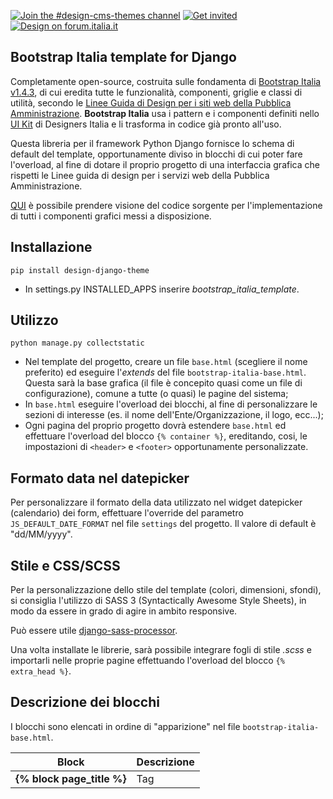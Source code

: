[![Join the #design-cms-themes channel](https://img.shields.io/badge/Slack%20channel-%23design--cms--themes-blue.svg?logo=slack)](https://developersitalia.slack.com/messages/C91K0K085)
[![Get invited](https://slack.developers.italia.it/badge.svg)](https://slack.developers.italia.it/)
[![Design on forum.italia.it](https://img.shields.io/badge/Forum-Design-blue.svg)](https://forum.italia.it/c/design/user-interface)

Bootstrap Italia template for Django
-----------------------------------------

Completamente open-source, costruita sulle fondamenta di [Bootstrap Italia v1.4.3](https://italia.github.io/bootstrap-italia/),
di cui eredita tutte le funzionalità, componenti, griglie e classi di utilità,
secondo le [Linee Guida di Design per i siti web della Pubblica Amministrazione](https://docs.italia.it/italia/designers-italia/design-linee-guida-docs/it/stabile/).
**Bootstrap Italia** usa i pattern e i componenti definiti nello [UI Kit](https://designers.italia.it/kit/ui-kit/)
di Designers Italia e li trasforma in codice già pronto all'uso.

Questa libreria per il framework Python Django fornisce lo schema di default
del template, opportunamente diviso in blocchi di cui poter fare l'overload,
al fine di dotare il proprio progetto di una interfaccia grafica che rispetti
le Linee guida di design per i servizi web della Pubblica Amministrazione.

[QUI](https://italia.github.io/bootstrap-italia/docs/come-iniziare/introduzione/)
è possibile prendere visione del codice sorgente per l'implementazione di tutti
i componenti grafici messi a disposizione.

Installazione
-------------

```
pip install design-django-theme
```
- In settings.py INSTALLED_APPS inserire *bootstrap_italia_template*.


Utilizzo
--------

```
python manage.py collectstatic
```

- Nel template del progetto, creare un file ```base.html``` (scegliere il nome
preferito) ed eseguire l'*extends* del file ```bootstrap-italia-base.html```. Questa
sarà la base grafica (il file è concepito quasi come un file di configurazione),
comune a tutte (o quasi) le pagine del sistema;
- In ```base.html``` eseguire l'overload dei blocchi, al fine di personalizzare
le sezioni di interesse (es. il nome dell'Ente/Organizzazione, il logo, ecc...);
- Ogni pagina del proprio progetto dovrà estendere ```base.html``` ed effettuare
l'overload del blocco ```{% container %}```, ereditando, cosi, le impostazioni
di ```<header>``` e  ```<footer>``` opportunamente personalizzate.

Formato data nel datepicker
---------------------------

Per personalizzare il formato della data utilizzato nel widget datepicker (calendario)
dei form, effettuare l'override del parametro ```JS_DEFAULT_DATE_FORMAT``` nel
file ```settings``` del progetto.
Il valore di default è "dd/MM/yyyy".

Stile e CSS/SCSS
----------------

Per la personalizzazione dello stile del template (colori, dimensioni, sfondi),
si consiglia l'utilizzo di SASS 3 (Syntactically Awesome Style Sheets), in modo
da essere in grado di agire in ambito responsive.

Può essere utile [django-sass-processor](https://pypi.org/project/django-sass-processor).

Una volta installate le librerie, sarà possibile integrare fogli di stile *.scss*
e importarli nelle proprie pagine effettuando l'overload del blocco ```{% extra_head %}```.


Descrizione dei blocchi
-----------------------

I blocchi sono elencati in ordine di "apparizione" nel file ```bootstrap-italia-base.html```.

| Block                                 | Descrizione           |
| --------------------------------------|---------------------|
| **{% block page_title %}**            | Tag <title> della pagina   |
| **{% block page_meta_description %}** | tag <meta-description> della pagina   |
| **{% block page_meta_keywords %}**    | tag <meta-keywords> della pagina   |
| **{% block page_meta_robots %}**    | tag <meta-robots> della pagina   |
| **{% block extra_head %}** | Extra CSS o Javascript   |
| **{% block header_wrapper %}** | Intero blocco Header   |
| **{% block header_slim_wrapper %}** | Striscia top in Header   |
| **{% block header_center_wrapper_columns %}** | Classe per definizione colonne in griglia in "it-header-center-wrapper"   |
| **{% block header_slim_top_left %}** | Striscia top left che avvolge header_slim_org_name  |
| **{% block header_slim_org_name %}** | Nome organizzazione in Header top   |
| **{% block header_slim_mobile_org_name %}** | Nome organizzazione in Header top (mobile)   |
| **{% block header_mobile_arrow %}** | Icona freccia sub-menu in Header top (mobile)   |
| **{% block header_mobile_slim_menu %}** | Sub-menu nome organizzazione (mobile)   |
| **{% block header_slim_right_zone %}** | Area di destra in Header top   |
| **{% block header_slim_sub_menu %}** | Sub-menu area di destra in Header top   |
| **{% block header_slim_buttons %}** | Button area di destra in Header top   |
| **{% block header_brand_wrapper %}** | Wrapper div del logo   |
| **{% block header_center_logo %}** | Header logo principale  |
| **{% block header_center_org_name %}** | Nome organizzazione principale in Header   |
| **{% block header_center_org_subname %}** | Descrizione organizzazione in Header   |
| **{% block header_center_right_zone %}** | Area di destra sezione principale Header  |
| **{% block header_center_social %}** | Area icone social in sezione principale Header   |
| **{% block header_center_search %}** | Area "Cerca" in sezione principale Header   |
| **{% block header_center_search_text %}** | Area di testo in "Cerca"  |
| **{% block header_center_search_word %}** | Testo "Cerca"   |
| **{% block header_center_search_icon %}** | Icona tasto "Cerca"   |
| **{% block main_menu %}** | Menu principale in Header  |
| **{% block menu_links %}** | Voci del menu principale |
| **{% block messages %}** | Messaggi di sistema   |
| **{% block centered_messages %}** | Messaggi di sistema, centrati, con margin e padding settati   |
| **{% block container %}** | Contenuto della pagina, senza padding e margin   |
| **{% block centered_container %}** | Contenuto della pagina, centrato, con margin e padding settati   |
| **{% block footer %}** | Area footer   |
| **{% block footer_top_section %}** | Striscia top in Footer   |
| **{% block footer_logo %}** | Logo Footer  |
| **{% block footer_org_text %}** | Area nome organizzazione in Footer   |
| **{% block footer_org_name %}** | Nome organizzazione in Footer   |
| **{% block footer_org_subname %}** | Descrizione organizzazione in Footer   |
| **{% block footer_menu_section %}** | Sezione menu centrali in Footer   |
| **{% block first_column %}** | Prima colonna in sezione centrale in Footer   |
| **{% block second_column %}** | Seconda colonna in sezione centrale in Footer   |
| **{% block third_column %}** | Terza colonna in sezione centrale in Footer   |
| **{% block fourth_column %}** | Quarta colonna in sezione centrale in Footer   |
| **{% block footer_contacts_section %}** | Sezione contatti in Footer   |
| **{% block footer_bottom %}** | Striscia bottom in Footer   |
| **{% block footer_bottom_content %}** | Contenuto striscia bottom in Footer   |
| **{% block bottom_scripts %}** | Javascripts   |
| **{% block extra_scripts %}** | Javascript aggiuntivi a fine pagina   |


Esempio di base.html
--------------------

```
<!-- Extends default Bootstrap Italia template -->
{% extends 'bootstrap-italia-base.html' %}

<!-- From app django-sass-processor -->
{% load sass_tags %}

{% load static %}

<!-- Page Title -->
{% block page_title %}
Università della Calabria
{% endblock page_title %}

<!-- My custom scss sheet -->
{% block extra_head %}
<link rel="stylesheet" href="{% sass_src 'css/unical-style.scss' %}" type="text/css" />
{% endblock extra_head %}

<!-- URL link top left -->
{% block header_slim_org_url %}
https://www.unical.it
{% endblock header_slim_org_url %}

<!-- Name top left -->
{% block header_slim_org_name %}
Università della Calabria
{% endblock header_slim_org_name %}

<!-- Mobile slim_org_name -->
{% block header_slim_mobile_org_name %}
Università della Calabria
{% endblock header_slim_mobile_org_name %}

<!-- Make empty areas -->
{% block header_mobile_arrow %}{% endblock header_mobile_arrow %}
{% block header_mobile_slim_menu %}{% endblock header_mobile_slim_menu %}

<!-- Logo in Header -->
{% block header_center_logo %}
<img class="icon" src="{% static 'images/logo.png' %}" />
{% endblock header_center_logo %}

<!-- Organization name in Header -->
{% block header_center_org_name %}
Università della Calabria
{% endblock header_center_org_name %}

<!-- Organization description in Header -->
{% block header_center_org_subname %}
Il Campus per eccellenza
{% endblock header_center_org_subname %}

<!-- Logo in Footer -->
{% block footer_logo %}
<img class="icon" src="{% static 'images/logo_white.png' %}" />
{% endblock footer_logo %}

<!-- Organization name in Footer -->
{% block footer_org_name %}
Università della Calabria
{% endblock footer_org_name %}

<!-- Organization name in Footer -->
{% block footer_org_subname %}
Il Campus per eccellenza
{% endblock footer_org_subname %}
```

Widget per i form fields di Django
-----------------------------------

Definiti i [Django widgets](https://docs.djangoproject.com/en/2.2/ref/forms/widgets/)
per l'adeguamento grafico dei form alle linee guida di **Boostrap Italia**.

![Radio Box](data/gallery/widget_radio.png)
_Radio box field_

![Select Box](data/gallery/widget_select.png)
_Select box field_

![Date Field](data/gallery/widget_date.png)
_Date field_

Per l'utilizzo dei [Django Formset](https://docs.djangoproject.com/en/2.2/topics/forms/formsets/)
si consiglia l'utilizzo nel proprio progetto della libreria
[django-form-builder](https://github.com/UniversitaDellaCalabria/django-form-builder.git)
dell'[Università della Calabria](https://github.com/UniversitaDellaCalabria).

Viene fornito a tale scopo un widget ad-hoc.

![Formset Field](data/gallery/widget_formset.png)
_Formset field_


Galleria
--------

![Home](data/gallery/default.png)
_**Frontend**: Schermata di default del template_
